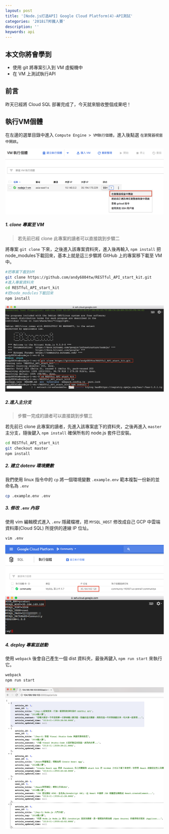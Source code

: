 ```yaml
---
layout: post
title: '[Node.js打造API] Google Cloud Platform(4)-API測試'
categories: '2018iT邦鐵人賽'
description: ''
keywords: api
---
```


## 本文你將會學到
- 使用 git 將專案引入到 VM 虛擬機中
- 在 VM 上測試執行API

## 前言
昨天已經將 Cloud SQL 部署完成了，今天就來驗收整個成果吧！

## 執行VM個體
在左邊的選單目錄中進入 `Compute Engine > VM執行個體`，進入後點選 `在瀏覽器視窗中開啟`。

<img src="/images/posts/it2018/img1070121-3.png">

##### 1. clone 專案至 VM

>若先前已經 clone 此專案的讀者可以直接跳到步驟二

將專案 `git clone` 下來，之後進入該專案資料夾，進入後再輸入 `npm install` 把node_modules下載回來，基本上就是這三步驟將 GitHub 上的專案移下載至 VM 中。

```bash
#把專案下載到VM
git clone https://github.com/andy6804tw/RESTful_API_start_kit.git
#進入專案資料夾
cd RESTful_API_start_kit
#把node_modules下載回來
npm install
```

<img src="/images/posts/it2018/img1070121-4.png">

##### 2.進入主分支

>步驟一完成的讀者可以直接跳到步驟三

若先前已 clone 此專案的讀者，先進入該專案底下的資料夾，之後再進入 `master` 主分支，隨後鍵入 `npm install` 確保所有的 node.js 套件已安裝。

```bash
cd RESTful_API_start_kit
git checkout master
npm install
```

##### 2. 建立 dotenv 環境變數
我們使用 linux 指令中的 `cp` 將一個環境變數 `.example.env` 範本複製一份新的並命名為 `.env`

```bash
cp .example.env .env
```

##### 3. 修改 `.env` 內容
使用 vim 編輯模式進入 `.env` 隱藏檔裡，把 `MYSQL_HOST` 修改成自己 GCP 中雲端資料庫(Cloud SQL) 所提供的連線 IP 位址。

```bash
vim .env
```

<img src="/images/posts/it2018/img1070121-5.png">
<img src="/images/posts/it2018/img1070121-1.png">

##### 4. deploy 專案並啟動
使用 `webpack` 後會自己產生一個 dist 資料夾，最後再鍵入 `npm run start` 來執行它。

```bash
webpack
npm run start
```
<img src="/images/posts/it2018/img1070121-2.png">

